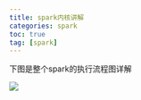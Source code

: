 ```yaml
---
title: spark内核讲解
categories: spark   
toc: true  
tag: [spark]
---
```



下图是整个spark的执行流程图详解


![](http://ols7leonh.bkt.clouddn.com//assert/img/bigdata/spark从入门到精通_笔记/spark内核.png)
